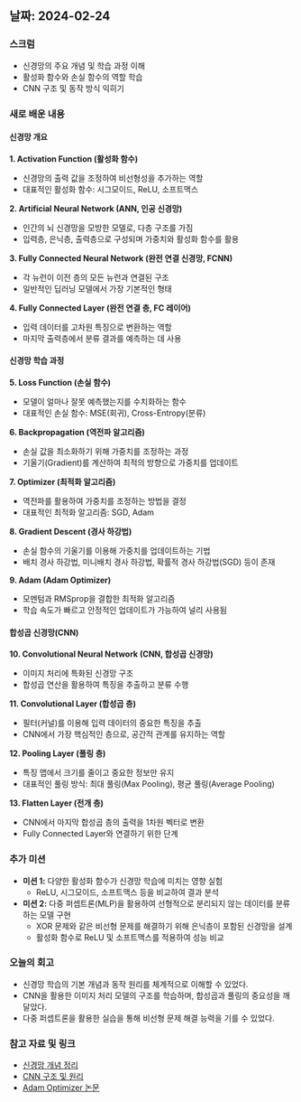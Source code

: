 ## 날짜: 2024-02-24

### 스크럼
- 신경망의 주요 개념 및 학습 과정 이해  
- 활성화 함수와 손실 함수의 역할 학습  
- CNN 구조 및 동작 방식 익히기  

### 새로 배운 내용  
#### 신경망 개요  
**1. Activation Function (활성화 함수)**  
- 신경망의 출력 값을 조정하여 비선형성을 추가하는 역할  
- 대표적인 활성화 함수: 시그모이드, ReLU, 소프트맥스  

**2. Artificial Neural Network (ANN, 인공 신경망)**  
- 인간의 뇌 신경망을 모방한 모델로, 다층 구조를 가짐  
- 입력층, 은닉층, 출력층으로 구성되며 가중치와 활성화 함수를 활용  

**3. Fully Connected Neural Network (완전 연결 신경망, FCNN)**  
- 각 뉴런이 이전 층의 모든 뉴런과 연결된 구조  
- 일반적인 딥러닝 모델에서 가장 기본적인 형태  

**4. Fully Connected Layer (완전 연결 층, FC 레이어)**  
- 입력 데이터를 고차원 특징으로 변환하는 역할  
- 마지막 출력층에서 분류 결과를 예측하는 데 사용  

#### 신경망 학습 과정  
**5. Loss Function (손실 함수)**  
- 모델이 얼마나 잘못 예측했는지를 수치화하는 함수  
- 대표적인 손실 함수: MSE(회귀), Cross-Entropy(분류)  

**6. Backpropagation (역전파 알고리즘)**  
- 손실 값을 최소화하기 위해 가중치를 조정하는 과정  
- 기울기(Gradient)를 계산하여 최적의 방향으로 가중치를 업데이트  

**7. Optimizer (최적화 알고리즘)**  
- 역전파를 활용하여 가중치를 조정하는 방법을 결정  
- 대표적인 최적화 알고리즘: SGD, Adam  

**8. Gradient Descent (경사 하강법)**  
- 손실 함수의 기울기를 이용해 가중치를 업데이트하는 기법  
- 배치 경사 하강법, 미니배치 경사 하강법, 확률적 경사 하강법(SGD) 등이 존재  

**9. Adam (Adam Optimizer)**  
- 모멘텀과 RMSprop을 결합한 최적화 알고리즘  
- 학습 속도가 빠르고 안정적인 업데이트가 가능하여 널리 사용됨  

#### 합성곱 신경망(CNN)  
**10. Convolutional Neural Network (CNN, 합성곱 신경망)**  
- 이미지 처리에 특화된 신경망 구조  
- 합성곱 연산을 활용하여 특징을 추출하고 분류 수행  

**11. Convolutional Layer (합성곱 층)**  
- 필터(커널)를 이용해 입력 데이터의 중요한 특징을 추출  
- CNN에서 가장 핵심적인 층으로, 공간적 관계를 유지하는 역할  

**12. Pooling Layer (풀링 층)**  
- 특징 맵에서 크기를 줄이고 중요한 정보만 유지  
- 대표적인 풀링 방식: 최대 풀링(Max Pooling), 평균 풀링(Average Pooling)  

**13. Flatten Layer (전개 층)**  
- CNN에서 마지막 합성곱 층의 출력을 1차원 벡터로 변환  
- Fully Connected Layer와 연결하기 위한 단계  

### 추가 미션  
- **미션 1:** 다양한 활성화 함수가 신경망 학습에 미치는 영향 실험  
  - ReLU, 시그모이드, 소프트맥스 등을 비교하여 결과 분석  
- **미션 2:** 다중 퍼셉트론(MLP)을 활용하여 선형적으로 분리되지 않는 데이터를 분류하는 모델 구현  
  - XOR 문제와 같은 비선형 문제를 해결하기 위해 은닉층이 포함된 신경망을 설계  
  - 활성화 함수로 ReLU 및 소프트맥스를 적용하여 성능 비교  

### 오늘의 회고  
- 신경망 학습의 기본 개념과 동작 원리를 체계적으로 이해할 수 있었다.  
- CNN을 활용한 이미지 처리 모델의 구조를 학습하며, 합성곱과 풀링의 중요성을 깨달았다.  
- 다중 퍼셉트론을 활용한 실습을 통해 비선형 문제 해결 능력을 기를 수 있었다.  

### 참고 자료 및 링크  
- [신경망 개념 정리](https://en.wikipedia.org/wiki/Artificial_neural_network)  
- [CNN 구조 및 원리](https://en.wikipedia.org/wiki/Convolutional_neural_network)  
- [Adam Optimizer 논문](https://arxiv.org/abs/1412.6980)  
